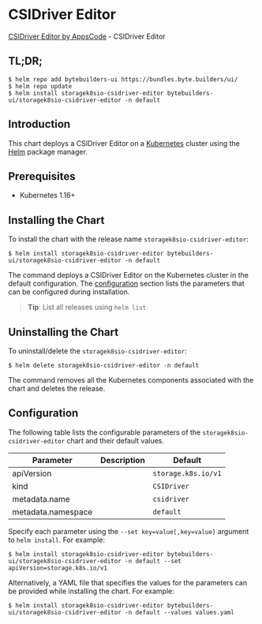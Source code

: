 # CSIDriver Editor

[CSIDriver Editor by AppsCode](https://byte.builders) - CSIDriver Editor

## TL;DR;

```console
$ helm repo add bytebuilders-ui https://bundles.byte.builders/ui/
$ helm repo update
$ helm install storagek8sio-csidriver-editor bytebuilders-ui/storagek8sio-csidriver-editor -n default
```

## Introduction

This chart deploys a CSIDriver Editor on a [Kubernetes](http://kubernetes.io) cluster using the [Helm](https://helm.sh) package manager.

## Prerequisites

- Kubernetes 1.16+

## Installing the Chart

To install the chart with the release name `storagek8sio-csidriver-editor`:

```console
$ helm install storagek8sio-csidriver-editor bytebuilders-ui/storagek8sio-csidriver-editor -n default
```

The command deploys a CSIDriver Editor on the Kubernetes cluster in the default configuration. The [configuration](#configuration) section lists the parameters that can be configured during installation.

> **Tip**: List all releases using `helm list`

## Uninstalling the Chart

To uninstall/delete the `storagek8sio-csidriver-editor`:

```console
$ helm delete storagek8sio-csidriver-editor -n default
```

The command removes all the Kubernetes components associated with the chart and deletes the release.

## Configuration

The following table lists the configurable parameters of the `storagek8sio-csidriver-editor` chart and their default values.

|     Parameter      | Description |            Default             |
|--------------------|-------------|--------------------------------|
| apiVersion         |             | <code>storage.k8s.io/v1</code> |
| kind               |             | <code>CSIDriver</code>         |
| metadata.name      |             | <code>csidriver</code>         |
| metadata.namespace |             | <code>default</code>           |


Specify each parameter using the `--set key=value[,key=value]` argument to `helm install`. For example:

```console
$ helm install storagek8sio-csidriver-editor bytebuilders-ui/storagek8sio-csidriver-editor -n default --set apiVersion=storage.k8s.io/v1
```

Alternatively, a YAML file that specifies the values for the parameters can be provided while
installing the chart. For example:

```console
$ helm install storagek8sio-csidriver-editor bytebuilders-ui/storagek8sio-csidriver-editor -n default --values values.yaml
```
